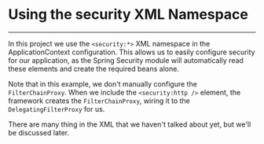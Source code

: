 # Using the security XML Namespace
---

In this project we use the `<security:*>` XML namespace in the ApplicationContext configuration. This allows us to easily
configure security for our application, as the Spring Security module will automatically read these elements and create the
required beans alone.

Note that in this example, we don't manually configure the `FilterChainProxy`. When we include the `<security:http />` element,
the framework creates the `FilterChainProxy`, wiring it to the `DelegatingFilterProxy` for us.

There are many thing in the XML that we haven't talked about yet, but we'll be discussed later.